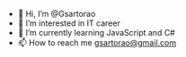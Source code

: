 - 👋 Hi, I’m @Gsartorao
- 👀 I’m interested in IT career
- 🌱 I’m currently learning JavaScript and C#
- 📫 How to reach me gsartorao@gmail.com

<!---
Gsartorao/Gsartorao is a ✨ special ✨ repository because its `README.md` (this file) appears on your GitHub profile.
You can click the Preview link to take a look at your changes.
--->
